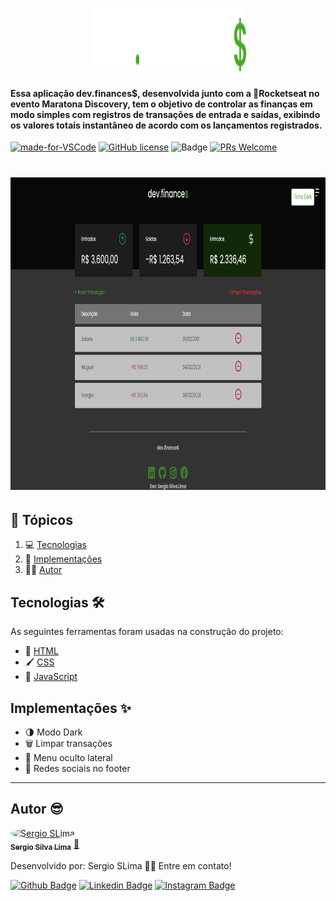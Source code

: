<h1 align="center">
  <img src="./assets/logo.svg" alt="dev.finances" height="100" width="250">
</h1>

#### Essa aplicação dev.finances$, desenvolvida junto com a 🚀Rocketseat no evento Maratona Discovery, tem o objetivo de controlar as finanças em modo simples com registros de transações de entrada e saídas, exibindo os valores totais instantâneo de acordo com os lançamentos registrados.

[![made-for-VSCode](https://img.shields.io/badge/Made%20for-VSCode-1f425f.svg)](https://code.visualstudio.com/)
[![GitHub license](https://img.shields.io/github/license/Naereen/StrapDown.js.svg)](https://github.com/Naereen/StrapDown.js/blob/master/LICENSE)
![Badge](https://img.shields.io/badge/Blog-Rocketseat-%237159c1?style=flate-square&logo=ghost)
[![PRs Welcome](https://img.shields.io/badge/contribuition-welcome-brightgreen.svg)](http://makeapullrequest.com)

<h1 align="center">
  <img src="./assets/print.PNG" alt="Print Tela" height="500" width="800">
</h1>

## 🏁 Tópicos
<!--ts-->
   1. 💻 [Tecnologias](#tecnologias)
   2. 🧩 [Implementações](#implementacao)
   3. 👨‍💻 [Autor](#autor)   
<!--te-->

## Tecnologias 🛠

As seguintes ferramentas foram usadas na construção do projeto:

- 📝 [HTML](https://www.w3schools.com/html/)
- 🖌 [CSS](https://www.w3schools.com/css/)
- 🔌 [JavaScript](https://www.w3schools.com/js/DEFAULT.asp)


## Implementações ✨

- 🌗 Modo Dark
- 🗑 Limpar transações
- 📌 Menu oculto lateral
- 🤳 Redes sociais no footer

---

## Autor 😎

<a href="https://app.rocketseat.com.br/me/sergio-silva-lima-1567192156">
 <img style="border-radius: 50%;" src="https://avatars1.githubusercontent.com/u/48762187?v=4" width="100px;" alt="Sergio SLima"/>
 <br />
 <sub><b>Sergio Silva Lima</b></sub></a> <a href="https://app.rocketseat.com.br/me/sergio-silva-lima-1567192156" title="Rocketseat">🚀
</a>

Desenvolvido por:
Sergio SLima 👋🏽
Entre em contato!

[![Github Badge](https://img.shields.io/badge/-Github-000?style=flat-square&logo=Github&logoColor=white&link=https://github.com/fagnerpsantos)](https://github.com/sergio-slima)
[![Linkedin Badge](https://img.shields.io/badge/-LinkedIn-blue?style=flat-square&logo=Linkedin&logoColor=white&link=https://www.linkedin.com/in/fagnerpsantos/)](https://www.linkedin.com/in/sergio-silva-lima-b99237140/)
[![Instagram Badge](https://img.shields.io/badge/-Instagram-red?style=flat-square&labelColor=red&logo=instagram&logoColor=white&link=https://www.instagram.com/sergio_silva_/)](https://www.instagram.com/sergio_silva_/)
